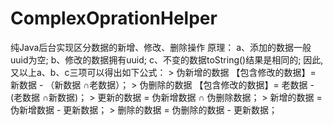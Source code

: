 ﻿# ComplexOprationHelper
纯Java后台实现区分数据的新增、修改、删除操作
    原理：
          a、添加的数据一般uuid为空;
          b、修改的数据拥有uuid;
          c、不变的数据toString()结果是相同的;
      因此,又以上a、b、c三项可以得出如下公式：
          >  伪新增的数据 【包含修改的数据】= 新数据 - （新数据 ∩老数据）；
          >  伪删除的数据 【包含修改的数据】= 老数据 - (老数据 ∩新数据)；
          >   更新的数据  = 伪新增数据 ∩ 伪删除数据；
          >   新增的数据 =  伪新增数据  - 更新数据；
          >   删除的数据 =  伪删除的数据  - 更新数据；
       